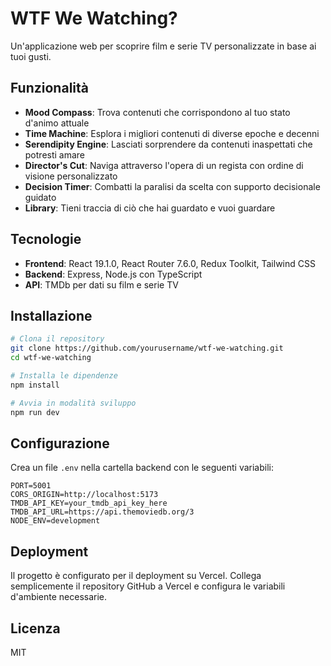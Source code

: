# WTF We Watching?

Un'applicazione web per scoprire film e serie TV personalizzate in base ai tuoi gusti.

## Funzionalità

- **Mood Compass**: Trova contenuti che corrispondono al tuo stato d'animo attuale
- **Time Machine**: Esplora i migliori contenuti di diverse epoche e decenni
- **Serendipity Engine**: Lasciati sorprendere da contenuti inaspettati che potresti amare
- **Director's Cut**: Naviga attraverso l'opera di un regista con ordine di visione personalizzato
- **Decision Timer**: Combatti la paralisi da scelta con supporto decisionale guidato
- **Library**: Tieni traccia di ciò che hai guardato e vuoi guardare

## Tecnologie

- **Frontend**: React 19.1.0, React Router 7.6.0, Redux Toolkit, Tailwind CSS
- **Backend**: Express, Node.js con TypeScript
- **API**: TMDb per dati su film e serie TV

## Installazione

```bash
# Clona il repository
git clone https://github.com/yourusername/wtf-we-watching.git
cd wtf-we-watching

# Installa le dipendenze
npm install

# Avvia in modalità sviluppo
npm run dev
```

## Configurazione

Crea un file `.env` nella cartella backend con le seguenti variabili:

```
PORT=5001
CORS_ORIGIN=http://localhost:5173
TMDB_API_KEY=your_tmdb_api_key_here
TMDB_API_URL=https://api.themoviedb.org/3
NODE_ENV=development
```

## Deployment

Il progetto è configurato per il deployment su Vercel. Collega semplicemente il repository GitHub a Vercel e configura le variabili d'ambiente necessarie.

## Licenza

MIT
